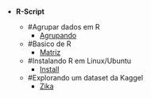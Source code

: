 
-   **R-Script**
     
      - #Agrupar dados em R
        * [Agrupando](https://github.com/lumimevi/R-Script-/blob/master/Agrupar%20dados%20no%20R.R)
      - #Basico de R
        * [Matriz](https://github.com/lumimevi/R-Script-/blob/master/Matrizes)
      - #Instalando R em Linux/Ubuntu
        * [Install](https://github.com/lumimevi/R-Script-/blob/master/R_EN_UBUNTU)
       - #Explorando um dataset da Kaggel
          * [Zika](https://github.com/lumimevi/R-Script-/blob/master/Script_Zika_Milagros.R)
        
        
       

